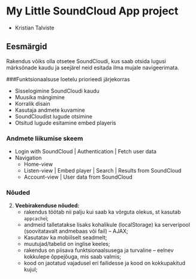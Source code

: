 # My Little SoundCloud App project
  * Kristian Talviste

## Eesmärgid
Rakendus võiks olla otsetee SoundCloudi, kus saab otsida lugusi märksõnade kaudu ja seejärel neid esitada ilma mujale navigeerimata.

###Funktsionaalsuse loetelu priorieedi järjekorras
  * Sisselogimine SoundCloudi kaudu
  * Muusika mängimine
  * Korralik disain
  * Kasutaja andmete kuvamine
  * SoundCloudist lugude otsimine
  * Otsitud lugude esitamine embed playeris

### Andmete liikumise skeem

  * Login with SoundCloud
    |   Authentication
    |   Fetch user data
  * Navigation
    *   Home-view
    *   Listen-view
      |   Embed player
      |   Search
        |   Results from SoundCloud
    *   Account-view
      |   User data from SoundCloud

### Nõuded

2. **Veebirakenduse nõuded:**
    * rakendus töötab nii palju kui saab ka võrguta olekus, st kasutab `appcache`i;
    * andmeid talletatakse lisaks kohalikule (localStorage) ka serveripool (soovitatavalt andmebaas või fail) – AJAX;
    * Kasutatav ka mobiilselt seadmelt;
    * muutujad/tabelid on inglise keeles;
    * rakendus on piisava funktsionaalsusega ja turvaline – eelnev kokkulepe õppejõuga, mis saab valmis;
    * kood on jaotatud vajadusel eri failidesse ja kood on kokkupakitud kujul;
